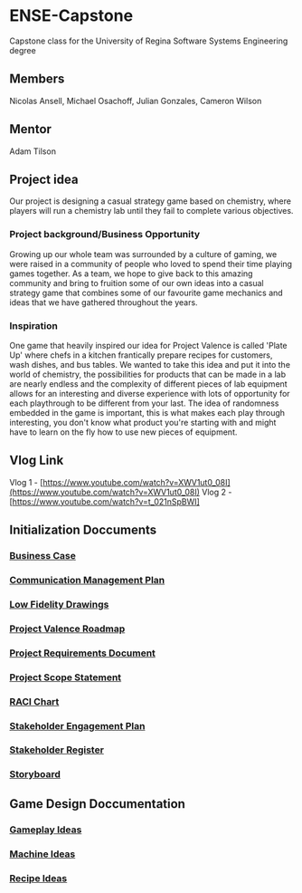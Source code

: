 # ENSE-Capstone
Capstone class for the University of Regina Software Systems Engineering degree

## Members
Nicolas Ansell, Michael Osachoff, Julian Gonzales, Cameron Wilson

## Mentor
Adam Tilson

## Project idea
Our project is designing a casual strategy game based on chemistry, where players will run a chemistry lab until they fail to complete various objectives. 

### Project background/Business Opportunity
Growing up our whole team was surrounded by a culture of gaming, we were raised in a community of people who loved to spend their time playing games together. As a team, we hope to give back to this amazing community and bring to fruition some of our own ideas into a casual strategy game that combines some of our favourite game mechanics and ideas that we have gathered throughout the years.

### Inspiration 
One game that heavily inspired our idea for Project Valence is called 'Plate Up' where chefs in a kitchen frantically prepare recipes for customers, wash dishes, and bus tables. We wanted to take this idea and put it into the world of chemistry, the possibilities for products that can be made in a lab are nearly endless and the complexity of different pieces of lab equipment allows for an interesting and diverse experience with lots of opportunity for each playthrough to be different from your last. The idea of randomness embedded in the game is important, this is what makes each play through interesting, you don't know what product you're starting with and might have to learn on the fly how to use new pieces of equipment.

## Vlog Link
Vlog 1 - [https://www.youtube.com/watch?v=XWV1ut0_08I](https://www.youtube.com/watch?v=XWV1ut0_08I)
Vlog 2 - [https://www.youtube.com/watch?v=t_021nSpBWI]

## Initialization Doccuments

### [Business Case](InitializationDocs/BusinessCase.pdf)
### [Communication Management Plan](InitializationDocs/CommunicationManagementPlan.pdf)
### [Low Fidelity Drawings](InitializationDocs/LowFidelityDrawings.pdf)
### [Project Valence Roadmap](InitializationDocs/ProjectValenceRoadmap.pdf)
### [Project Requirements Document](InitializationDocs/ProjectRequirementsDocument.pdf)
### [Project Scope Statement](InitializationDocs/ProjectScopeStatement.pdf)
### [RACI Chart](InitializationDocs/RACIChart.pdf)
### [Stakeholder Engagement Plan](InitializationDocs/StakeholderEngagementPlan.pdf)
### [Stakeholder Register](InitializationDocs/StakeholderRegister.pdf)
### [Storyboard](InitializationDocs/Storyboard.pdf)


## Game Design Doccumentation

### [Gameplay Ideas](GameDesignDocs/Gameplay.md)
### [Machine Ideas](GameDesignDocs/Machines.md)
### [Recipe Ideas](GameDesignDocs/Recipes.md)

